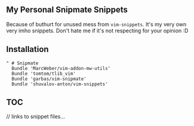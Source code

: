 ## My Personal Snipmate Snippets

Because of buthurt for unused mess from `vim-snippets`. It's my very own
very imho snippets. Don't hate me if it's not respecting for your opinion :D

## Installation

```vim
" # Snipmate
  Bundle 'MarcWeber/vim-addon-mw-utils'
  Bundle 'tomtom/tlib_vim'
  Bundle 'garbas/vim-snipmate'
  Bundle 'shuvalov-anton/vim-snippets'
```

## TOC

// links to snippet files...
